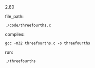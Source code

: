 2.80

file_path:

```
./code/threefourths.c
```

compiles:

```
gcc -m32 threefourths.c -o threefourths
```

run:

```
./threefourths
```
